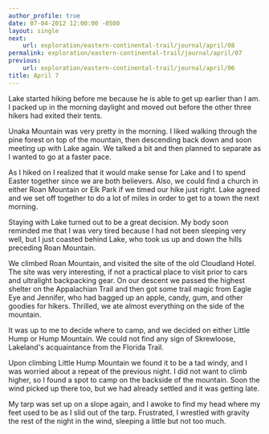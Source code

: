 ```yaml
---
author_profile: true
date: 07-04-2012 12:00:00 -0500
layout: single
next:
    url: exploration/eastern-continental-trail/journal/april/08
permalink: exploration/eastern-continental-trail/journal/april/07
previous:
    url: exploration/eastern-continental-trail/journal/april/06
title: April 7
---
```

Lake started hiking before me because he is able to get up earlier than I am. I packed up in the morning daylight and moved out before the other three hikers had exited their tents.

Unaka Mountain was very pretty in the morning. I liked walking through the pine forest on top of the mountain, then descending back down and soon meeting up with Lake again. We talked a bit and then planned to separate as I wanted to go at a faster pace.

As I hiked on I realized that it would make sense for Lake and I to spend Easter together since we are both believers. Also, we could find a church in either Roan Mountain or Elk Park if we timed our hike just right. Lake agreed and we set off together to do a lot of miles in order to get to a town the next morning.

Staying with Lake turned out to be a great decision. My body soon reminded me that I was very tired because I had not been sleeping very well, but I just coasted behind Lake, who took us up and down the hills preceding Roan Mountain.

We climbed Roan Mountain, and visited the site of the old Cloudland Hotel. The site was very interesting, if not a practical place to visit prior to cars and ultralight backpacking gear. On our descent we passed the highest shelter on the Appalachian Trail and then got some trail magic from Eagle Eye and Jennifer, who had bagged up an apple, candy, gum, and other goodies for hikers. Thrilled, we ate almost everything on the side of the mountain.

It was up to me to decide where to camp, and we decided on either Little Hump or Hump Mountain. We could not find any sign of Skrewloose, Lakeland's acquaintance from the Florida Trail.

Upon climbing Little Hump Mountain we found it to be a tad windy, and I was worried about a repeat of the previous night. I did not want to climb higher, so I found a spot to camp on the backside of the mountain. Soon the wind picked up there too, but we had already settled and it was getting late.

My tarp was set up on a slope again, and I awoke to find my head where my feet used to be as I slid out of the tarp. Frustrated, I wrestled with gravity the rest of the night in the wind, sleeping a little but not too much.